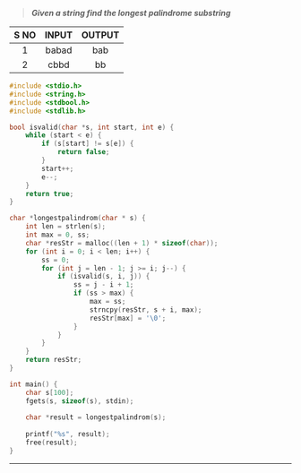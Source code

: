 >***Given a string find the longest palindrome substring*** 

| S NO | INPUT | OUTPUT |
| :--: | :---: | :----: |
|  1   | babad |  bab   |
|  2   | cbbd  |   bb   |
```c
#include <stdio.h>
#include <string.h>
#include <stdbool.h>
#include <stdlib.h>

bool isvalid(char *s, int start, int e) {
    while (start < e) {
        if (s[start] != s[e]) {
            return false;
        }
        start++;
        e--;
    }
    return true;
}

char *longestpalindrom(char * s) {
    int len = strlen(s);
    int max = 0, ss;
    char *resStr = malloc((len + 1) * sizeof(char));
    for (int i = 0; i < len; i++) {
        ss = 0;
        for (int j = len - 1; j >= i; j--) {
            if (isvalid(s, i, j)) {
                ss = j - i + 1;
                if (ss > max) {
                    max = ss;
                    strncpy(resStr, s + i, max);
                    resStr[max] = '\0';
                }
            }
        }
    }
    return resStr;
}

int main() {
    char s[100];
    fgets(s, sizeof(s), stdin);
    
    char *result = longestpalindrom(s);
    
    printf("%s", result);
    free(result);
}

```
---